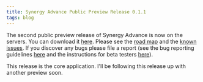 ```yaml
---
title: Synergy Advance Public Preview Release 0.1.1
tags: blog
---
```


The second public preview release of Synergy Advance is now on the servers. You can download it [here](http://wincent.com/a/products/synergy-advance/download/). Please see the [road map](http://wincent.com/a/products/synergy-advance/road-map/) and the [known issues](http://wincent.com/a/products/synergy-advance/known-issues/). If you discover any bugs please file a report (see the bug reporting guidelines [here](http://wincent.com/a/knowledge-base/archives/2004/11/how_to_file_a_g.php) and the instructions for beta testers [here](http://wincent.com/a/knowledge-base/archives/2005/04/information_for.php)).

This release is the core application. I'll be following this release up with another preview soon.

